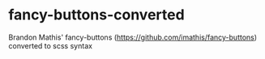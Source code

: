 fancy-buttons-converted
=======================

Brandon Mathis' fancy-buttons (https://github.com/imathis/fancy-buttons) converted to scss syntax
